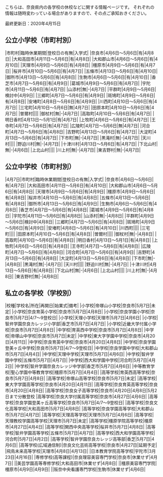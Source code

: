こちらは、奈良県内の各学校の休校などに関する情報ページです。
それぞれの情報は随時変わっている場合がありますので、その点ご承知おきください。

最終更新日：2020年4月15日

## 公立小学校（市町村別）

|市町村|臨時休業期間|登校日の有無|入学式|
|奈良市|4月6日～5月6日|有|4月8日|
|大和高田市|4月11日～5月6日|有|4月8日|
|大和郡山市|4月6日～5月6日|有|4月10日|
|天理市|4月9日～5月6日|有|4月8日|
|橿原市|4月9日～5月6日|有|4月7日|
|桜井市|4月10日～5月6日|有|4月7日|
|五條市|4月13日～5月6日|有|4月10日|
|御所市|4月13日～5月6日|有|4月8日|
|生駒市|4月6日～5月6日|有|4月10日|
|香芝市|4月7日～5月6日|有|4月9日|
|葛城市|4月9日～5月6日|有|4月7日|
|宇陀市|4月11日～5月6日|有|4月7日|
|山添村|無|-|4月7日|
|平群町|4月9日～5月6日|検討中|4月9日|
|三郷町|4月7日～5月6日|有|4月9日|
|斑鳩町|4月9日～5月6日|有|4月8日|
|安堵町|4月8日～5月6日|有|4月9日|
|川西町|4月10日～5月6日|有|4月7日|
|三宅町|4月10日～5月6日|無|4月7日|
|田原本町|4月10日～5月6日|有|4月7日|
|曽爾村||||
|御杖村|無|-|4月7日|
|高取町|4月10日～5月6日|有|4月7日|
|明日香村|4月13日～5月1日|有|4月7日|
|上牧町|4月6日～5月6日|有|4月7日|
|王寺町|4月7日～5月6日|有|4月7日|
|広陵町|4月7日～5月6日|無|4月7日|
|河合町|4月7日～5月6日|有|4月8日|
|吉野町|4月13日～5月6日|有|4月7日|
|大淀町|4月13日～5月6日|有|4月7日|
|下市町|無|-|4月7日|
|黒滝村|無|-|4月7日|
|天川村||||
|野迫川村|無|-|4月7日|
|十津川村|4月13日～5月6日|有|4月7日|
|下北山村|無|-|4月6日|
|上北山村||||
|川上村|無|-|4月7日|
|東吉野村|無|-|4月7日|

## 公立中学校（市町村別）

|4月7日|市町村|臨時休業期間|登校日の有無|入学式|
|奈良市|4月6日～5月6日|有|4月7日|
|大和高田市|4月11日～5月6日|有|4月10日|
|大和郡山市|4月6日～5月6日|有|4月8日|
|天理市|4月9日～5月6日|有|4月9日|
|橿原市|4月9日～5月6日|有|4月8日|
|桜井市|4月10日～5月6日|有|4月8日|
|五條市|4月13日～5月6日|有|4月8日|
|御所市|4月13日～5月6日|有|4月9日|
|生駒市|4月6日～5月6日|有|4月8日|
|香芝市|4月7日～5月6日|有|4月8日|
|葛城市|4月9日～5月6日|有|4月8日|
|宇陀市|4月11日～5月6日|有|4月8日|
|山添村|無|-|4月8日|
|平群町|4月9日～5月6日|検討中|4月8日|
|三郷町|4月7日～5月6日|有|4月8日|
|斑鳩町|4月9日～5月6日|有|4月9日|
|安堵町|4月8日～5月6日|有|4月10日|
|川西町||||
|三宅町||||
|田原本町|4月10日～5月6日|有|4月8日|
|曽爾村||||
|御杖村|無|-|4月8日|
|高取町|4月10日～5月6日|有|4月8日|
|明日香村|4月13日～5月1日|有|4月8日|
|上牧町|4月6日～5月6日|有|4月8日|
|王寺町|4月7日～5月6日|有|4月8日|
|広陵町|4月7日～5月6日|有|4月8日|
|河合町|4月7日～5月6日|有|4月9日|
|吉野町|4月13日～5月6日|有|4月8日|
|大淀町|4月13日～5月6日|有|4月8日|
|下市町|無|-|4月8日|
|黒滝村|無|-|4月7日|
|天川村||||
|野迫川村|無|-|4月7日|
|十津川村|4月13日～5月6日|有|4月8日|
|下北山村|無|-|4月6日|
|上北山村||||
|川上村|無|-|4月8日|
|東吉野村|無|-|4月8日|

## 私立の各学校（学校別）

|校種|学校名|所在|再開日|始業式|備考|
|小学校|帝塚山小学校|奈良市|5月7日|未定|
|小学校|奈良育英小学校|奈良市|5月7日|4月8日|
|小学校|奈良学園小学校|奈良市|5月7日|4/7～9登校日|
|小学校|天理小学校|天理市|5月7日|4月6日|
|小学校|智弁学園奈良カレッジ小学部|香芝市|5月7日|4月7日|
|小学校|近畿大学付属小学校|奈良市|5月7日|4月8日|
|中学校|育英西中学校|奈良市|5月7日|4月8日|
|中学校|帝塚山中学校|奈良市|5月7日|未定|
|中学校|東大字学園中学校|奈良市|4月20日|4月11日|
|中学校|奈良育英中学校|奈良市|4月20日|4月8日|
|中学校|奈良学園登美ヶ丘中学校|奈良市|5月7日|4/7～9登校日|
|中学校|奈良学園中学校|大和郡山市|5月7日|4月4日|
|中学校|天理中学校|天理市|5月7日|4月6日|
|中学校|智弁学園中学校|五條市|5月7日|4月7日|
|中学校|西大和学園中学校|河合町|5月7日|4月2日|
|中学校|智弁学園奈良カレッジ中学部|香芝市|5月7日|4月6日|
|中等教育学校|聖心学園中等教育学校|橿原市|5月7日|4月4日|
|高等学校|育英西高等学校|奈良市|5月7日|4月8日|
|高等学校|帝塚山高等学校|奈良市|5月7日|未定|
|高等学校|東大字学園高等学校|奈良市|4月20日|4月11日|
|高等学校|奈良育英高等学校|奈良市|4月20日|4月8日|
|高等学校|奈良女子高等学校|奈良市|4月20日|4月8日|5月2日まで分散登校
|高等学校|奈良大学付属高等学校|奈良市|4月27日|4月6日|
|高等学校|奈良学園登美ヶ丘高等学校|奈良市|5月7日|4/7～9登校日|
|高等学校|奈良文化高等学校|大和高田市|5月7日|4月8日|
|高等学校|奈良学園高等学校|大和郡山市|5月7日|4月7日|
|高等学校|天理高等学校|天理市|5月7日|4月6日|
|高等学校|天理教校学園高等学校|天理市|5月7日|未定|
|高等学校|橿原学院高等学校|橿原市|4月27日|4月4日|
|高等学校|関西中央高等学校|桜井市|5月7日|4月8日|
|高等学校|智弁学園高等学校|五條市|5月7日|4月7日|
|高等学校|西大和学園高等学校|河合町|5月7日|4月2日|
|高等学校|智弁学園奈良カレッジ高等部|香芝|5月7日|4月6日|
|高等学校(広域通信制)|奈良文化芸術高等学校|奈良市|4月27日|延期予定|
|飛鳥未来高等学校|天理市|4月8日|4月13日|
|日本教育学院高等学校|宇陀市|3月23日|4月16日|
|専修学校(高等課程)|奈良理容美容専門学校|奈良市|休業せず|4月7日|
||美芸学園高等専修学校|大和高田市|休業せず|4月8日|
||橿原美容専門学院|橿原市|4月9日|4月9日|
||阪奈中央看護専門学校|生駒市|休業せず|4月6日|
